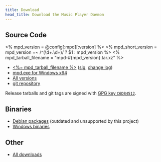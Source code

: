 ```yaml
---
title: Download
head_title: Download the Music Player Daemon
---
```


## Source Code

<% mpd_version = @config[:mpd][:version] %>
<% mpd_short_version = mpd_version =~ /^(\d+\.\d+)/ ? $1 : mpd_version %>
<% mpd_tarball_filename = "mpd-#{mpd_version}.tar.xz" %>

- [<%= mpd_tarball_filename %>](/download/mpd/<%=mpd_short_version%>/<%=mpd_tarball_filename%>)
  ([sig](/download/mpd/<%=mpd_short_version%>/<%=mpd_tarball_filename%>.sig),
  [change log](https://raw.githubusercontent.com/MusicPlayerDaemon/MPD/v<%=mpd_version%>/NEWS))
- [mpd.exe for Windows x64](/download/win32/<%=mpd_version%>/mpd.exe)
- [All versions](/download/mpd/)
- [git repository](https://github.com/MusicPlayerDaemon/MPD)

Release tarballs and git tags are signed with
[GPG key `C6DB4512`](http://pgp.mit.edu:11371/pks/lookup?op=get&search=0x236E8A58C6DB4512).

## Binaries

- [Debian packages](http://packages.debian.org/mpd)
  (outdated and unsupported by this project)
- [Windows binaries](/download/win32/)

## Other

- [All downloads](/download/)
